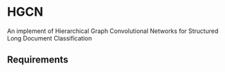 # HGCN
An implement of Hierarchical Graph Convolutional Networks for Structured Long Document Classification

## Requirements


